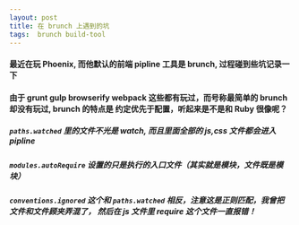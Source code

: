 ```yaml
---
layout: post
title: 在 brunch 上遇到的坑
tags:  brunch build-tool
---
```


#### 最近在玩 Phoenix, 而他默认的前端 pipline 工具是 brunch, 过程碰到些坑记录一下
#### 由于 grunt gulp browserify webpack 这些都有玩过，而号称最简单的 brunch 却没有玩过, brunch 的特点是 **约定优先于配置**，听起来是不是和 Ruby 很像呢？


##### `paths.watched` 里的文件不光是 watch, 而且里面全部的 js,css 文件都会进入 pipline
##### `modules.autoRequire` 设置的只是执行的入口文件（其实就是模块，文件既是模块）
##### `conventions.ignored`  这个和 `paths.watched` 相反，注意这是正则匹配，我曾把文件和文件顾夹弄混了， 然后在 js 文件里 require 这个文件一直报错！